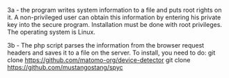 3a - the program writes system information to a file and puts root rights on it. A non-privileged user can obtain this information by entering his private key into the secure program. Installation must be done with root privileges. The operating system is Linux.

3b - The php script parses the information from the browser request headers and saves it to a file on the server. To install, you need to do:
git clone https://github.com/matomo-org/device-detector
git clone https://github.com/mustangostang/spyc
